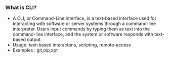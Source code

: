 ### What is CLI?
* A CLI, or Command-Line Interface, is a text-based interface used for interacting with software or server systems through a command-line interpreter. Users input commands by typing them as text into the command-line interface, and the system or software responds with text-based output.
* Usage: text-based interactons, scripting, remote-access
* Examples : git,pip,apt
